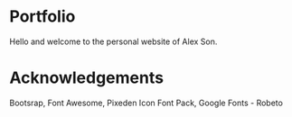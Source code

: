 # Portfolio

Hello and welcome to the personal website of Alex Son.

# Acknowledgements
Bootsrap, Font Awesome, Pixeden Icon Font Pack, Google Fonts - Robeto
